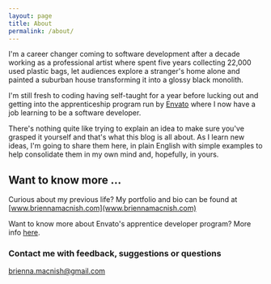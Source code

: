 ```yaml
---
layout: page
title: About
permalink: /about/
---
```

I'm a career changer coming to software development after a decade working as a professional artist where spent five years collecting 22,000 used plastic bags, let audiences explore a stranger's home alone and painted a suburban house transforming it into a glossy black monolith.

I'm still fresh to coding having self-taught for a year before lucking out and getting into the apprenticeship program run by [Envato](https://envato.com/) where I now have a job learning to be a software developer.

There's nothing quite like trying to explain an idea to make sure you've grasped it yourself and that's what this blog is all about. As I learn new ideas, I'm going to share them here, in plain English with simple examples to help consolidate them in my own mind and, hopefully, in yours.

## Want to know more ...
Curious about my previous life? My portfolio and bio can be found at [www.briennamacnish.com](www.briennamacnish.com)

Want to know more about Envato's apprentice developer program? More info [here](http://press.envato.com/167274-new-pathway-opens-up-for-next-generation-of-women-in-tech).

### Contact me with feedback, suggestions or questions

[brienna.macnish@gmail.com](brienna.macnish@gmail.com)
